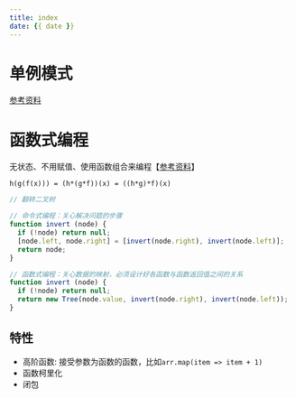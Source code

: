 ```yaml
---
title: index
date: {{ date }}
---
```



# 单例模式
[参考资料](https://www.jianshu.com/p/f2cc8d2cccba)


# 函数式编程
无状态、不用赋值、使用函数组合来编程【[参考资料](https://www.zhihu.com/question/28292740)】
```
h(g(f(x))) = (h*(g*f))(x) = ((h*g)*f)(x)
```

```js
// 翻转二叉树

// 命令式编程：关心解决问题的步骤
function invert (node) {
  if (!node) return null;
  [node.left, node.right] = [invert(node.right), invert(node.left)];
  return node;
}

// 函数式编程：关心数据的映射，必须设计好各函数与函数返回值之间的关系
function invert (node) {
  if (!node) return null;
  return new Tree(node.value, invert(node.right), invert(node.left));
}
```

## 特性
* 高阶函数: 接受参数为函数的函数，比如`arr.map(item => item + 1)`
* 函数柯里化
* 闭包

